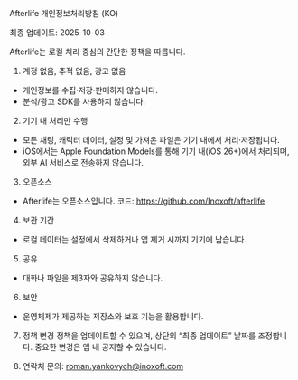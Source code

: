 Afterlife 개인정보처리방침 (KO)

최종 업데이트: 2025-10-03

Afterlife는 로컬 처리 중심의 간단한 정책을 따릅니다.

1. 계정 없음, 추적 없음, 광고 없음
- 개인정보를 수집·저장·판매하지 않습니다.
- 분석/광고 SDK를 사용하지 않습니다.

2. 기기 내 처리만 수행
- 모든 채팅, 캐릭터 데이터, 설정 및 가져온 파일은 기기 내에서 처리·저장됩니다.
- iOS에서는 Apple Foundation Models를 통해 기기 내(iOS 26+)에서 처리되며, 외부 AI 서비스로 전송하지 않습니다.

3. 오픈소스
- Afterlife는 오픈소스입니다. 코드: https://github.com/Inoxoft/afterlife

4. 보관 기간
- 로컬 데이터는 설정에서 삭제하거나 앱 제거 시까지 기기에 남습니다.

5. 공유
- 대화나 파일을 제3자와 공유하지 않습니다.

6. 보안
- 운영체제가 제공하는 저장소와 보호 기능을 활용합니다.

7. 정책 변경
정책을 업데이트할 수 있으며, 상단의 “최종 업데이트” 날짜를 조정합니다. 중요한 변경은 앱 내 공지할 수 있습니다.

8. 연락처
문의: roman.yankovych@inoxoft.com